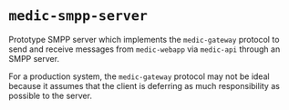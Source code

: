 `medic-smpp-server`
===================

Prototype SMPP server which implements the `medic-gateway` protocol to send and receive messages from `medic-webapp` via `medic-api` through an SMPP server.

For a production system, the `medic-gateway` protocol may not be ideal because it assumes that the client is deferring as much responsibility as possible to the server.
